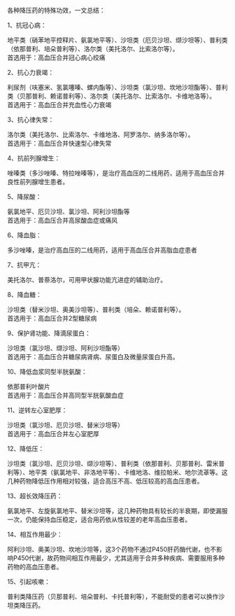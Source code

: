 各种降压药的特殊功效，一文总结：

1、抗冠心病：

地平类（硝苯地平控释片、氨氯地平等）、沙坦类（厄贝沙坦、缬沙坦等）、普利类（依那普利、培朵普利等）、洛尔类（美托洛尔、比索洛尔等）。  
首选用于：高血压合并冠心病心绞痛

2、抗心力衰竭：

利尿剂（呋塞米、氢氯噻嗪、螺内酯等）、沙坦类（氯沙坦、坎地沙坦酯等）、普利类（贝那普利、赖诺普利等）、洛尔类（美托洛尔、比索洛尔、卡维地洛等）。  
首选用于：高血压合并充血性心力衰竭

3、抗心律失常：

洛尔类（美托洛尔、比索洛尔、卡维地洛、阿罗洛尔、纳多洛尔等）。  
首选用于：高血压合并快速型心律失常

4、抗前列腺增生：

唑嗪类（多沙唑嗪、特拉唑嗪等），是治疗高血压的二线用药，适用于高血压合并良性前列腺增生患者。

5、降尿酸：

氨氯地平、厄贝沙坦、氯沙坦、阿利沙坦酯等  
首选用于：高血压合并高尿酸血症或痛风

6、降血脂：

多沙唑嗪，是治疗高血压的二线用药，适用于高血压合并高脂血症患者

7、抗甲亢：

美托洛尔、普萘洛尔，可用甲状腺功能亢进症的辅助治疗。

8、降血糖：

沙坦类（替米沙坦、奥美沙坦等）、普利类（培朵、赖诺普利等）。  
首选用于：高血压合并2型糖尿病

9、保护肾功能、降滴尿蛋白：

沙坦类（氯沙坦、缬沙坦、阿利沙坦酯等）  
首选用于：高血压合并糖尿病肾病、尿蛋白及微量尿蛋白升高。

10、降低血浆同型半胱氨酸：

依那普利叶酸片  
首选用于：高血压合并高同型半胱氨酸血症

11、逆转左心室肥厚：

沙坦类（氯沙坦、厄贝沙坦、替米沙坦等）  
首选用于：高血压合并左心室肥厚

12、降低压：

沙坦类（氯沙坦、厄贝沙坦、缬沙坦等）、普利类（依那普利、贝那普利、雷米普利等）、地平类（氨氯地平、非洛地平等）、卡维地洛、维拉帕米、地尔流䓬等。这几种药物降低压作用相对较强，适合高压不高、低压较高的高血压患者。

13、超长效降压药：

氨氯地平、左旋氨氯地平、替米沙坦等，这几种药物具有较长的半衰期，即使漏服一次，仍能保持血压稳定，适合用药依从性较差的老年高血压患者。

14、相互作用最少：

阿利沙坦、奥美沙坦、坎地沙坦等，这3个药物不通过P450肝药酶代谢，也不影响P450代谢，故药物间相互作用最少，尤其适用于合并多种疾病、需要服用多种药物的高血压患者。

15、引起咳嗽：

普利类降压药（贝那普利、培朵普利、卡托普利等），不能耐受的患者可以换作沙坦类降压药。
